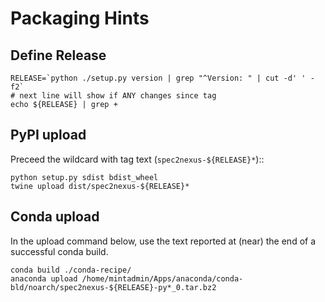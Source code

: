 # Packaging Hints

## Define Release

    RELEASE=`python ./setup.py version | grep "^Version: " | cut -d' ' -f2`
    # next line will show if ANY changes since tag
    echo ${RELEASE} | grep +

## PyPI upload

Preceed the wildcard with tag text (`spec2nexus-${RELEASE}*`)::

	python setup.py sdist bdist_wheel
	twine upload dist/spec2nexus-${RELEASE}*

## Conda upload

In the upload command below, use the text reported 
at (near) the end of a successful conda build.

	conda build ./conda-recipe/
	anaconda upload /home/mintadmin/Apps/anaconda/conda-bld/noarch/spec2nexus-${RELEASE}-py*_0.tar.bz2
